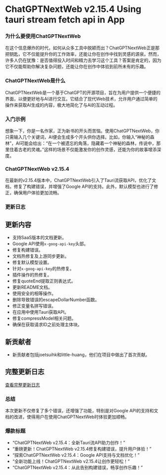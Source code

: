 # ChatGPTNextWeb v2.15.4 Using tauri stream fetch api in App
### 为什么要使用ChatGPTNextWeb

在这个信息爆炸的时代，如何从众多工具中脱颖而出？ChatGPTNextWeb正是那把钥匙，它不仅能提升你的工作效率，还能让你在创作中找到灵感的源泉。然而，许多人仍在犹豫：是否值得投入时间和精力去学习这个工具？答案是肯定的，因为它不仅能帮助你解决复杂问题，还能让你在创作中体验到前所未有的乐趣。

### ChatGPTNextWeb是什么

ChatGPTNextWeb是一个基于ChatGPT的开源项目，旨在为用户提供一个便捷的界面，以便更好地与AI进行交互。它结合了现代Web技术，允许用户通过简单的操作来获取AI生成的内容，极大地简化了与AI的互动过程。

### 入门示例

想象一下，你是一名作家，正为新书的开头而苦恼。使用ChatGPTNextWeb，你只需输入几个关键词，AI便会生成多个开头供你选择。比如，你输入“神秘的森林”，AI可能会给出：“在一个被遗忘的角落，隐藏着一个神秘的森林，传说中，那里住着古老的灵魂。”这样的场景不仅能激发你的创作灵感，还能为你的故事增添深度。

### ChatGPTNextWeb v2.15.4

在最新的v2.15.4版本中，ChatGPTNextWeb引入了Tauri流获取API，优化了文档，修复了构建错误，并增强了Google API的支持。此外，默认模型也进行了修正，确保用户体验更加流畅。

### 更新日志

## 更新内容
- 支持SaaS版本的文档更新。
- Google API使用`x-goog-api-key`头部。
- 修复构建错误。
- 文档热修复及上游同步更新。
- 修复默认模型设置。
- 针对`x-goog-api-key`的热修复。
- 插件操作的热修复。
- 修复quoteEnd提取正则表达式。
- 更新README文档。
- 使用安全的相等操作。
- 删除导致错误的escapeDollarNumber函数。
- 修正变量名拼写错误。
- 在应用中使用Tauri获取API。
- 修复compressModel相关问题。
- 确保在获取请求ID之前处理主体块。

## 新贡献者
- 新贡献者包括joetsuihk和little-huang，他们在项目中做出了首次贡献。

## 完整更新日志
[查看完整更新日志](https://github.com/ChatGPTNextWeb/ChatGPT-Next-Web/compare/v2.15.3...v2.15.4)

### 总结

本次更新不仅修复了多个错误，还增强了功能，特别是对Google API的支持和文档的改进，使得用户在使用ChatGPTNextWeb时体验更加顺畅。

### 爆款标题

- “ChatGPTNextWeb v2.15.4：全新Tauri流API助力创作！”
- “重磅更新！ChatGPTNextWeb v2.15.4修复构建错误，提升用户体验！”
- “探索ChatGPTNextWeb v2.15.4：Google API支持与文档优化！”
- “全新功能上线！ChatGPTNextWeb v2.15.4让创作更轻松！”
- “ChatGPTNextWeb v2.15.4：从此告别构建错误，畅享创作乐趣！”